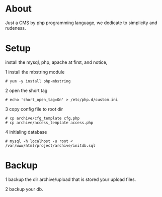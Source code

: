 About
============

Just a CMS by php programming language, we dedicate to simplicity and rudeness.



Setup
============

install the mysql, php, apache at first, and notice, 

1 install the mbstring module

	# yum -y install php-mbstring

2 open the short tag

	# echo 'short_open_tag=On' > /etc/php.d/custom.ini

3 copy config file to root dir

	# cp archive/cfg_template cfg.php
	# cp archive/access_template access.php

4 initialing database

	# mysql -h localhost -u root < /var/www/html/project/archive/initdb.sql



Backup
============

1 backup the dir archive/upload that is stored your upload files.

2 backup your db.



